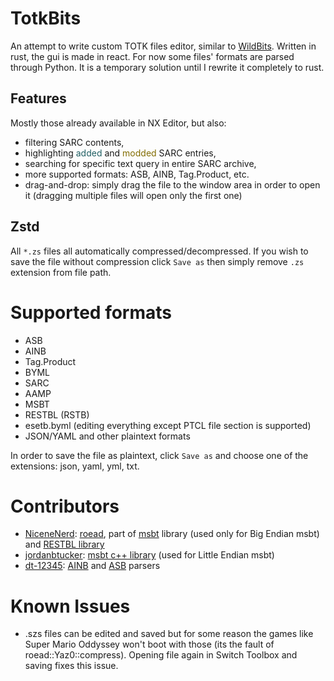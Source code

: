 # TotkBits
An attempt to write custom TOTK files editor, similar to [WildBits](https://github.com/NiceneNerd/Wild-Bits). Written in rust, the gui is made in react. For now some files' formats are parsed through Python. It is a temporary solution until I rewrite it completely to rust.

## Features
Mostly those already available in NX Editor, but also:
- filtering SARC contents,
- highlighting  <span style="color:#205F63;">added</span> and <span style="color:#826C00;">modded</span> SARC entries,
- searching for specific text query in entire SARC archive,
- more supported formats: ASB, AINB, Tag.Product, etc.
- drag-and-drop: simply drag the file to the window area in order to open it (dragging multiple files will open only the first one)

## Zstd

All `*.zs` files all automatically compressed/decompressed. If you wish to save the file without compression click `Save as` then simply remove `.zs` extension from file path.

# Supported formats

- ASB
- AINB
- Tag.Product
- BYML
- SARC
- AAMP
- MSBT
- RESTBL (RSTB)
- esetb.byml (editing everything except PTCL file section is supported)
- JSON/YAML and other plaintext formats

In order to save the file as plaintext, click `Save as` and choose one of the extensions: json, yaml, yml, txt.

# Contributors

- [NiceneNerd](https://github.com/NiceneNerd): [roead](https://github.com/NiceneNerd/roead), part of [msbt](https://github.com/NiceneNerd/msyt) library (used only for Big Endian msbt) and [RESTBL library](https://github.com/NiceneNerd/restbl)
- [jordanbtucker](https://github.com/jordanbtucker): [msbt c++ library](https://github.com/EPD-Libraries/msbt) (used for Little Endian msbt)
- [dt-12345](https://github.com/dt-12345): [AINB](https://github.com/dt-12345/ainb.git) and [ASB](https://github.com/dt-12345/asb.git) parsers

# Known Issues
- .szs files can be edited and saved but for some reason the games like Super Mario Oddyssey won't boot with those (its the fault of roead::Yaz0::compress). Opening file again in Switch Toolbox and saving fixes this issue.